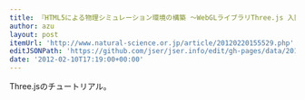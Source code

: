 ```yaml
---
title: 『HTML5による物理シミュレーション環境の構築 ～WebGLライブラリThree.js 入門（１／３）～』
author: azu
layout: post
itemUrl: 'http://www.natural-science.or.jp/article/20120220155529.php'
editJSONPath: 'https://github.com/jser/jser.info/edit/gh-pages/data/2012/02/index.json'
date: '2012-02-10T17:19:00+00:00'
---
```

Three.jsのチュートリアル。
